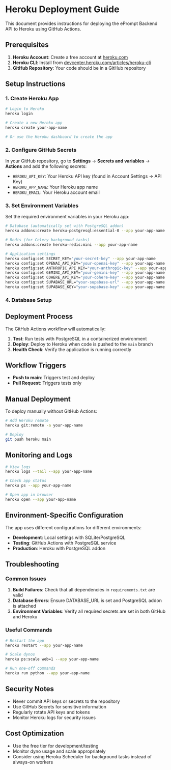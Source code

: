 # Heroku Deployment Guide

This document provides instructions for deploying the ePrompt Backend API to Heroku using GitHub Actions.

## Prerequisites

1. **Heroku Account**: Create a free account at [heroku.com](https://heroku.com)
2. **Heroku CLI**: Install from [devcenter.heroku.com/articles/heroku-cli](https://devcenter.heroku.com/articles/heroku-cli)
3. **GitHub Repository**: Your code should be in a GitHub repository

## Setup Instructions

### 1. Create Heroku App

```bash
# Login to Heroku
heroku login

# Create a new Heroku app
heroku create your-app-name

# Or use the Heroku dashboard to create the app
```

### 2. Configure GitHub Secrets

In your GitHub repository, go to **Settings** → **Secrets and variables** → **Actions** and add the following secrets:

- `HEROKU_API_KEY`: Your Heroku API key (found in Account Settings → API Key)
- `HEROKU_APP_NAME`: Your Heroku app name
- `HEROKU_EMAIL`: Your Heroku account email

### 3. Set Environment Variables

Set the required environment variables in your Heroku app:

```bash
# Database (automatically set with PostgreSQL addon)
heroku addons:create heroku-postgresql:essential-0 --app your-app-name

# Redis (for Celery background tasks)
heroku addons:create heroku-redis:mini --app your-app-name

# Application settings
heroku config:set SECRET_KEY="your-secret-key" --app your-app-name
heroku config:set OPENAI_API_KEY="your-openai-key" --app your-app-name
heroku config:set ANTHROPIC_API_KEY="your-anthropic-key" --app your-app-name
heroku config:set GEMINI_API_KEY="your-gemini-key" --app your-app-name
heroku config:set COHERE_API_KEY="your-cohere-key" --app your-app-name
heroku config:set SUPABASE_URL="your-supabase-url" --app your-app-name
heroku config:set SUPABASE_KEY="your-supabase-key" --app your-app-name
```

### 4. Database Setup

<!-- If you're using Alembic for database migrations:

```bash
# Run migrations after deployment
heroku run alembic upgrade head --app your-app-name
``` 
TODO Replace with an other Nodejs migration library
-->

## Deployment Process

The GitHub Actions workflow will automatically:

1. **Test**: Run tests with PostgreSQL in a containerized environment
2. **Deploy**: Deploy to Heroku when code is pushed to the `main` branch
3. **Health Check**: Verify the application is running correctly

## Workflow Triggers

- **Push to main**: Triggers test and deploy
- **Pull Request**: Triggers tests only

## Manual Deployment

To deploy manually without GitHub Actions:

```bash
# Add Heroku remote
heroku git:remote -a your-app-name

# Deploy
git push heroku main
```

## Monitoring and Logs

```bash
# View logs
heroku logs --tail --app your-app-name

# Check app status
heroku ps --app your-app-name

# Open app in browser
heroku open --app your-app-name
```

## Environment-Specific Configuration

The app uses different configurations for different environments:

- **Development**: Local settings with SQLite/PostgreSQL
- **Testing**: GitHub Actions with PostgreSQL service
- **Production**: Heroku with PostgreSQL addon

## Troubleshooting

### Common Issues

1. **Build Failures**: Check that all dependencies in `requirements.txt` are valid
2. **Database Errors**: Ensure DATABASE_URL is set and PostgreSQL addon is attached
3. **Environment Variables**: Verify all required secrets are set in both GitHub and Heroku

### Useful Commands

```bash
# Restart the app
heroku restart --app your-app-name

# Scale dynos
heroku ps:scale web=1 --app your-app-name

# Run one-off commands
heroku run python --app your-app-name
```

## Security Notes

- Never commit API keys or secrets to the repository
- Use GitHub Secrets for sensitive information
- Regularly rotate API keys and tokens
- Monitor Heroku logs for security issues

## Cost Optimization

- Use the free tier for development/testing
- Monitor dyno usage and scale appropriately
- Consider using Heroku Scheduler for background tasks instead of always-on workers
